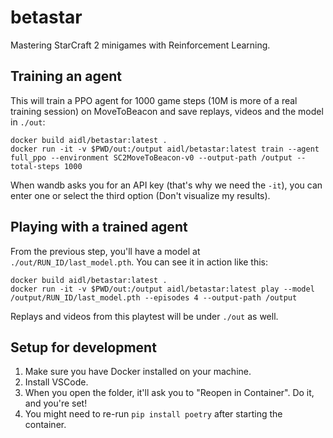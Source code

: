 # betastar

Mastering StarCraft 2 minigames with Reinforcement Learning.

## Training an agent

This will train a PPO agent for 1000 game steps (10M is more of a real training session) on MoveToBeacon and save replays, videos and the model in `./out`:

```
docker build aidl/betastar:latest .
docker run -it -v $PWD/out:/output aidl/betastar:latest train --agent full_ppo --environment SC2MoveToBeacon-v0 --output-path /output --total-steps 1000
```

When wandb asks you for an API key (that's why we need the `-it`), you can enter one or select the third option (Don't visualize my results).

## Playing with a trained agent

From the previous step, you'll have a model at `./out/RUN_ID/last_model.pth`. You can see it in action like this:

```
docker build aidl/betastar:latest .
docker run -it -v $PWD/out:/output aidl/betastar:latest play --model /output/RUN_ID/last_model.pth --episodes 4 --output-path /output
```

Replays and videos from this playtest will be under `./out` as well.

## Setup for development

1. Make sure you have Docker installed on your machine.
2. Install VSCode.
3. When you open the folder, it'll ask you to "Reopen in Container". Do it, and you're set!
4. You might need to re-run `pip install poetry` after starting the container.